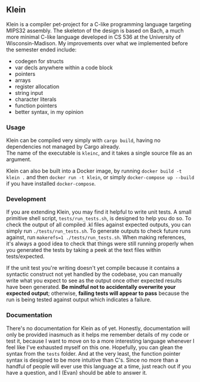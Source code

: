 ## Klein
Klein is a compiler pet-project for a C-like programming language targeting MIPS32 assembly.  The skeleton of the design is based on Bach, a much more minimal C-like language developed in CS 536 at the University of Wisconsin-Madison.  My improvements over what we implemented before the semester ended include:

- codegen for structs
- var decls anywhere within a code block
- pointers
- arrays
- register allocation
- string input
- character literals
- function pointers
- better syntax, in my opinion

### Usage
Klein can be compiled very simply with `cargo build`, having no dependencies not managed by Cargo already.  
The name of the executable is `kleinc`, and it takes a single source file as an argument.

Klein can also be built into a Docker image, by running `docker build -t klein .` and then `docker run -t klein`, or simply `docker-compose up --build` if you have installed `docker-compose`.

### Development
If you are extending Klein, you may find it helpful to write unit tests.  A small primitive shell script, `tests/run_tests.sh`, is designed to help you do so.
To check the output of all compiled .kl files against expected outputs, you can simply run `./tests/run_tests.sh`.  To generate outputs to check future runs against, run `makerefs=1 ./tests/run_tests.sh`.  When making references, it's always a good idea to check that things were still running properly when you generated the tests by taking a peek at the text files within tests/expected.

If the unit test you're writing doesn't yet compile because it contains a syntactic construct not yet handled by the codebase, you can manually write what you expect to see as the output once other expected results have been generated.  **Be mindful not to accidentally overwrite your expected output**; otherwise, **failing tests will appear to pass** because the run is being tested against output which indicates a failure.

### Documentation
There's no documentation for Klein as of yet.  Honestly, documentation will only be provided inasmuch as it helps me remember details of my code or test it, because I want to move on to a more interesting language whenever I feel like I've exhausted myself on this one.  Hopefully, you can glean the syntax from the `tests` folder. And at the very least, the function pointer syntax is designed to be more intuitive than C's.  Since no more than a handful of people will ever use this language at a time, just reach out if you have a question, and I (Evan) should be able to answer it.
